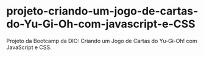 # projeto-criando-um-jogo-de-cartas-do-Yu-Gi-Oh-com-javascript-e-CSS
Projeto da Bootcamp da DIO: Criando um Jogo de Cartas do Yu-Gi-Oh! com JavaScript e CSS.
